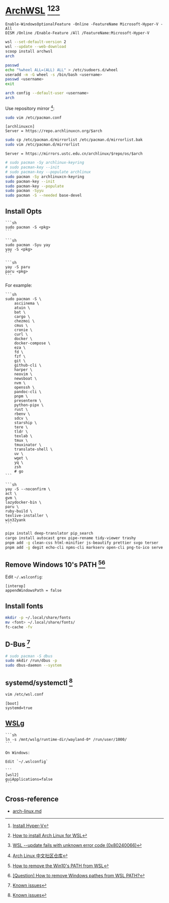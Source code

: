 # [ArchWSL](https://github.com/yuk7/ArchWSL) [^1][^2][^3]

```pwsh
Enable-WindowsOptionalFeature -Online -FeatureName Microsoft-Hyper-V -All
DISM /Online /Enable-Feature /All /FeatureName:Microsoft-Hyper-V
```

```sh
wsl --set-default-version 2
wsl --update --web-download
scoop install archwsl
arch
```

```sh
passwd
echo "%wheel ALL=(ALL) ALL" > /etc/sudoers.d/wheel
useradd -m -G wheel -s /bin/bash <username>
passwd <username>
exit
```

```sh
arch config --default-user <username>
arch
```

Use repository mirror [^4]:

```sh
sudo vim /etc/pacman.conf
```

```
[archlinuxcn]
Server = https://repo.archlinuxcn.org/$arch
```

```sh
sudo cp /etc/pacman.d/mirrorlist /etc/pacman.d/mirrorlist.bak
sudo vim /etc/pacman.d/mirrorlist
```

```
Server = https://mirrors.ustc.edu.cn/archlinux/$repo/os/$arch
```

```sh
# sudo pacman -Sy archlinux-keyring
# sudo pacman-key --init
# sudo pacman-key --populate archlinux
sudo pacman -Sy archlinuxcn-keyring
sudo pacman-key --init
sudo pacman-key --populate
sudo pacman -Syyu
sudo pacman -S --needed base-devel
```

## Install Opts

````{tab} pacman
```sh
sudo pacman -S <pkg>
```
````

````{tab} yay
```sh
sudo pacman -Syu yay
yay -S <pkg>
```
````

````{tab} paru
```sh
yay -S paru
paru <pkg>
```
````

For example:

````{tab} pacman
```sh
sudo pacman -S \
	asciinema \
	atuin \
	bat \
	cargo \
	chezmoi \
	cmus \
	cronie \
	curl \
	docker \
	docker-compose \
	eza \
	fd \
	fzf \
	git \
	github-cli \
	harper \
	neovim \
	newsboat \
	nvm \
	openssh \
	pandoc-cli \
	pnpm \
	presenterm \
	python-pipx \
	rust \
	rbenv \
	sdcv \
	starship \
	tere \
	tldr \
	texlab \
	tmux \
	tmuxinator \
	translate-shell \
	uv \
	wget \
	yq \
	zsh
	# go
```
````

````{tab} yay
```sh
yay -S --noconfirm \
act \
gvm \
lazydocker-bin \
paru \
ruby-build \
texlive-installer \
win32yank
```
````

```sh
pipx install deep-translator pip_search
cargo install autocast grex pipe-rename tidy-viewer trashy
pnpm add -g clean-css html-minifier js-beautify prettier svgo terser
pnpm add -g degit echo-cli npms-cli markserv open-cli png-to-ico serve
```

## Remove Windows 10's PATH [^5][^6]

Edit `~/.wslconfig`:

```
[interop]
appendWindowsPath = false
```

## Install fonts

```sh
mkdir -p ~/.local/share/fonts
mv <font> ~/.local/share/fonts/
fc-cache -fv
```

## D-Bus [^7]

```sh
# sudo pacman -S dbus
sudo mkdir /run/dbus -p
sudo dbus-daemon --system
```

## systemd/systemctl [^7]

```sh
vim /etc/wsl.conf
```

```
[boot]
systemd=true
```

## [WSLg](https://github.com/microsoft/wslg)

````{tab} Turn on [^8]
```sh
ln -s /mnt/wslg/runtime-dir/wayland-0* /run/user/1000/
```
````

````{tab} Turn off [^9]
On Windows:

Edit `~/.wslconfig`

```
[wsl2]
guiApplications=false
```
````

## Cross-reference

- [arch-linux.md](https://scillidan.github.io/notes/os/arch-linux.html)

[^1]: [Install Hyper-V](https://learn.microsoft.com/en-us/windows-server/virtualization/hyper-v/get-started/Install-Hyper-V?pivots=windows)
[^2]: [How to install Arch Linux for WSL](https://dev.to/jrcharney/how-to-install-arch-linux-for-wsl-184a)
[^3]: [WSL --update fails with unknown error code (0x80240066)](https://github.com/microsoft/WSL/issues/9039)
[^4]: [Arch Linux 中文社区仓库](https://www.archlinuxcn.org/archlinux-cn-repo-and-mirror/)
[^5]: [How to remove the Win10's PATH from WSL](https://stackoverflow.com/questions/51336147/how-to-remove-the-win10s-path-from-wsl)
[^6]: [[Question] How to remove Windows pathes from WSL PATH?](https://github.com/microsoft/WSL/issues/1493#issuecomment-266480323)
[^7]: [Known issues](https://wsldl-pg.github.io/ArchW-docs/Known-issues/)
[^8]: [GUI Applications will no longer launch in Wayland after updating](https://github.com/microsoft/wslg/issues/1032)
[^9]: [Disable WSLg permanently](https://github.com/microsoft/wslg/discussions/523)